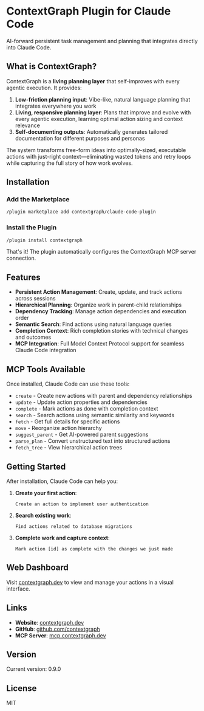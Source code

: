 # ContextGraph Plugin for Claude Code

AI-forward persistent task management and planning that integrates directly into Claude Code.

## What is ContextGraph?

ContextGraph is a **living planning layer** that self-improves with every agentic execution. It provides:

1. **Low-friction planning input**: Vibe-like, natural language planning that integrates everywhere you work
2. **Living, responsive planning layer**: Plans that improve and evolve with every agentic execution, learning optimal action sizing and context relevance
3. **Self-documenting outputs**: Automatically generates tailored documentation for different purposes and personas

The system transforms free-form ideas into optimally-sized, executable actions with just-right context—eliminating wasted tokens and retry loops while capturing the full story of how work evolves.

## Installation

### Add the Marketplace

```bash
/plugin marketplace add contextgraph/claude-code-plugin
```

### Install the Plugin

```bash
/plugin install contextgraph
```

That's it! The plugin automatically configures the ContextGraph MCP server connection.

## Features

- **Persistent Action Management**: Create, update, and track actions across sessions
- **Hierarchical Planning**: Organize work in parent-child relationships
- **Dependency Tracking**: Manage action dependencies and execution order
- **Semantic Search**: Find actions using natural language queries
- **Completion Context**: Rich completion stories with technical changes and outcomes
- **MCP Integration**: Full Model Context Protocol support for seamless Claude Code integration

## MCP Tools Available

Once installed, Claude Code can use these tools:

- `create` - Create new actions with parent and dependency relationships
- `update` - Update action properties and dependencies
- `complete` - Mark actions as done with completion context
- `search` - Search actions using semantic similarity and keywords
- `fetch` - Get full details for specific actions
- `move` - Reorganize action hierarchy
- `suggest_parent` - Get AI-powered parent suggestions
- `parse_plan` - Convert unstructured text into structured actions
- `fetch_tree` - View hierarchical action trees

## Getting Started

After installation, Claude Code can help you:

1. **Create your first action**:
   ```
   Create an action to implement user authentication
   ```

2. **Search existing work**:
   ```
   Find actions related to database migrations
   ```

3. **Complete work and capture context**:
   ```
   Mark action [id] as complete with the changes we just made
   ```

## Web Dashboard

Visit [contextgraph.dev](https://contextgraph.dev) to view and manage your actions in a visual interface.

## Links

- **Website**: [contextgraph.dev](https://contextgraph.dev)
- **GitHub**: [github.com/contextgraph](https://github.com/contextgraph)
- **MCP Server**: [mcp.contextgraph.dev](https://mcp.contextgraph.dev)

## Version

Current version: 0.9.0

## License

MIT
